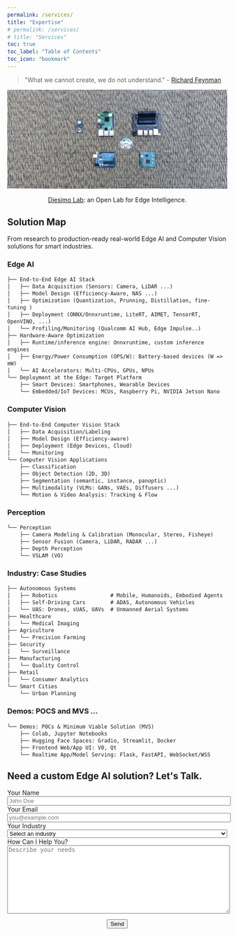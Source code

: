 ```yaml
---
permalink: /services/
title: "Expertise"
# permalink: /services/
# title: "Services"
toc: true
toc_label: "Table of Contents"
toc_icon: "bookmark"
---
```


> "What we cannot create, we do not understand." - [Richard Feynman](https://fr.wikipedia.org/wiki/Richard_Feynman)  

<p style="text-align: center;"> <img loading="lazy" alt="Edge AI Lab" decoding="async" class="aligncenter size-full" src="https://github.com/diesimo-ai/diesimo-lab/blob/main/resources/images/cover.jpeg?raw=true" style="max-width: 100%; height: auto;" width="1280" height="720"> <p style="text-align: center;"><a href="https://github.com/diesimo-ai/diesimo-lab">Diesimo Lab</a>: an Open Lab for Edge Intelligence.</p></p>

## Solution Map

From research to production-ready real-world Edge AI and Computer Vision solutions for smart industries.

### Edge AI
```
├── End-to-End Edge AI Stack            
│   ├── Data Acquisition (Sensors: Camera, LiDAR ...)
│   ├── Model Design (Efficiency-Aware, NAS ...)       
│   ├── Optimization (Quantization, Prunning, Distillation, fine-tuning )                   
│   ├── Deployment (ONNX/Onnxruntime, LiteRT, AIMET, TensorRT, OpenVINO, ...)       
│   └── Profiling/Monitoring (Qualcomm AI Hub, Edge Impulse..)
├── Hardware-Aware Optimization
│   ├── Runtime/inference engine: Onnxruntime, custom inference engines
│   ├── Energy/Power Consumption (OPS/W): Battery-based devices (W => mW)                                     
│   └── AI Accelerators: Multi-CPUs, GPUs, NPUs
└── Deployment at the Edge: Target Platform
    ├── Smart Devices: Smartphones, Wearable Devices                                                     
    └── Embedded/IoT Devices: MCUs, Raspberry Pi, NVIDIA Jetson Nano 
```

### Computer Vision
```
├── End-to-End Computer Vision Stack            
│   ├── Data Acquisition/Labeling
│   ├── Model Design (Efficiency-aware)        
│   ├── Deployment (Edge Devices, Cloud)        
│   └── Monitoring
└── Computer Vision Applications
    ├── Classification
    ├── Object Detection (2D, 3D)        
    ├── Segmentation (semantic, instance, panoptic)                   
    ├── Multimodality (VLMs: GANs, VAEs, Diffusers ...)        
    └── Motion & Video Analysis: Tracking & Flow
```

### Perception
``` 
└── Perception
    ├── Camera Modeling & Calibration (Monocular, Stereo, Fisheye) 
    ├── Sensor Fusion (Camera, LiDAR, RADAR ...)                   
    ├── Depth Perception                                                     
    └── VSLAM (VO) 
``` 

### Industry: Case Studies
```
├── Autonomous Systems           
│   ├── Robotics                 # Mobile, Humanoids, Embodied Agents
│   ├── Self-Driving Cars        # ADAS, Autonomous Vehicles
│   └── UAS: Drones, sUAS, UAVs  # Unmanned Aerial Systems
├── Healthcare 
│   └── Medical Imaging 
├── Agriculture   
│   └── Precision Farming
├── Security
│   └── Surveillance
├── Manufacturing 
│   └── Quality Control
├── Retail 
│   └── Consumer Analytics
└── Smart Cities
    └── Urban Planning
```

### Demos: POCS and MVS ... 
```
└── Demos: POCs & Minimum Viable Solution (MVS)
    ├── Colab, Jupyter Notebooks                                                      
    ├── Hugging Face Spaces: Gradio, Streamlit, Docker                                                     
    ├── Frontend Web/App UI: V0, Qt                                                      
    └── Realtime App/Model Serving: Flask, FastAPI, WebSocket/WSS  
``` 

## Need a custom Edge AI solution? Let's Talk.

<div style="margin-top: 0 10px; text-align: left;">
<form action="https://formspree.io/f/xanenwpg" method="POST">
    <label for="name" style="margin-top: 10px;">Your Name</label><br>
    <input name="name" id="name" type="text" required style="width: 100%;" placeholder="John Doe"><br>
    <label for="email" style="margin-top: 10px;">Your Email</label><br>
    <input name="email" id="email" type="email" required style="width: 100%;" placeholder="you@example.com"><br>
    <label for="industry" style="margin-top: 10px;">Your Industry</label><br>
    <select name="industry" id="industry" style="width: 100%;">
        <option value="" disabled selected>Select an industry</option>
        <option value="Agriculture">Agriculture</option>
        <option value="Automotive">Automotive</option>
        <option value="Healthcare">Healthcare</option>
        <option value="Manufacturing">Manufacturing</option>
        <option value="Retail">Retail</option>
        <option value="Robotics">Robotics</option>
        <option value="Security">Security</option>
        <option value="Smart Cities">Smart Cities</option>
        <option value="UAVs">UAVs</option>
        <option value="Other">Other</option>
    </select><br>
    <label for="message" style="margin-top: 20px;">How Can I Help You?</label><br>
    <textarea name="message" id="message" required style="width: 100%; height: 150px;" placeholder="Describe your needs"></textarea><br>
    <div style="margin-top: 10px; text-align: center;">
        <button type="submit" class="btn btn--primary" style="margin: 0 10px;">Send</button>
    </div>
</form>
</div>

